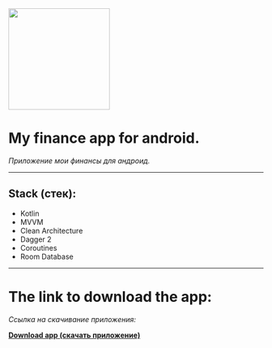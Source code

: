 <img src="https://github.com/user-attachments/assets/fb52794d-1552-4a07-b30b-f4668a558313" width="200" />

# **My finance app for android.**  
*Приложение мои финансы для андроид.*

---

## **Stack (стек):**
- Kotlin  
- MVVM
- Clean Architecture
- Dagger 2
- Coroutines
- Room Database
---

# **The link to download the app:**
*Cсылка на скачивание приложения:*


[**Download app (скачать приложение)**](https://www.rustore.ru/catalog/app/com.andef.myfinance)
